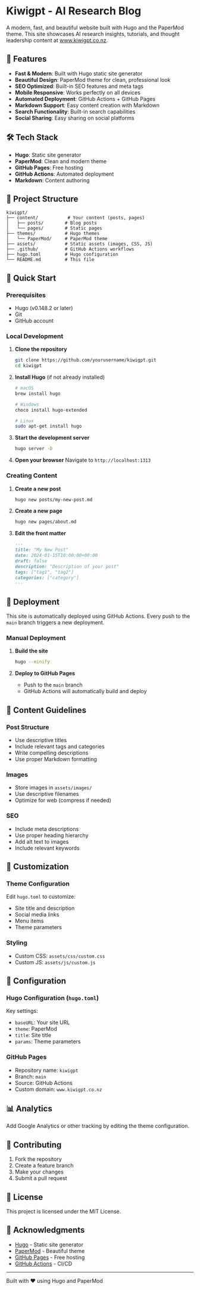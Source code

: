 # Kiwigpt - AI Research Blog

A modern, fast, and beautiful website built with Hugo and the PaperMod theme. This site showcases AI research insights, tutorials, and thought leadership content at www.kiwigpt.co.nz.

## 🚀 Features

- **Fast & Modern**: Built with Hugo static site generator
- **Beautiful Design**: PaperMod theme for clean, professional look
- **SEO Optimized**: Built-in SEO features and meta tags
- **Mobile Responsive**: Works perfectly on all devices
- **Automated Deployment**: GitHub Actions + GitHub Pages
- **Markdown Support**: Easy content creation with Markdown
- **Search Functionality**: Built-in search capabilities
- **Social Sharing**: Easy sharing on social platforms

## 🛠️ Tech Stack

- **Hugo**: Static site generator
- **PaperMod**: Clean and modern theme
- **GitHub Pages**: Free hosting
- **GitHub Actions**: Automated deployment
- **Markdown**: Content authoring

## 📁 Project Structure

```
kiwigpt/
├── content/           # Your content (posts, pages)
│   ├── posts/        # Blog posts
│   └── pages/        # Static pages
├── themes/           # Hugo themes
│   └── PaperMod/     # PaperMod theme
├── assets/           # Static assets (images, CSS, JS)
├── .github/          # GitHub Actions workflows
├── hugo.toml         # Hugo configuration
└── README.md         # This file
```

## 🚀 Quick Start

### Prerequisites

- Hugo (v0.148.2 or later)
- Git
- GitHub account

### Local Development

1. **Clone the repository**
   ```bash
   git clone https://github.com/yourusername/kiwigpt.git
   cd kiwigpt
   ```

2. **Install Hugo** (if not already installed)
   ```bash
   # macOS
   brew install hugo
   
   # Windows
   choco install hugo-extended
   
   # Linux
   sudo apt-get install hugo
   ```

3. **Start the development server**
   ```bash
   hugo server -D
   ```

4. **Open your browser**
   Navigate to `http://localhost:1313`

### Creating Content

1. **Create a new post**
   ```bash
   hugo new posts/my-new-post.md
   ```

2. **Create a new page**
   ```bash
   hugo new pages/about.md
   ```

3. **Edit the front matter**
   ```markdown
   ---
   title: "My New Post"
   date: 2024-01-15T10:00:00+00:00
   draft: false
   description: "Description of your post"
   tags: ["tag1", "tag2"]
   categories: ["category"]
   ---
   ```

## 🚀 Deployment

This site is automatically deployed using GitHub Actions. Every push to the `main` branch triggers a new deployment.

### Manual Deployment

1. **Build the site**
   ```bash
   hugo --minify
   ```

2. **Deploy to GitHub Pages**
   - Push to the `main` branch
   - GitHub Actions will automatically build and deploy

## 📝 Content Guidelines

### Post Structure

- Use descriptive titles
- Include relevant tags and categories
- Write compelling descriptions
- Use proper Markdown formatting

### Images

- Store images in `assets/images/`
- Use descriptive filenames
- Optimize for web (compress if needed)

### SEO

- Include meta descriptions
- Use proper heading hierarchy
- Add alt text to images
- Include relevant keywords

## 🎨 Customization

### Theme Configuration

Edit `hugo.toml` to customize:
- Site title and description
- Social media links
- Menu items
- Theme parameters

### Styling

- Custom CSS: `assets/css/custom.css`
- Custom JS: `assets/js/custom.js`

## 🔧 Configuration

### Hugo Configuration (`hugo.toml`)

Key settings:
- `baseURL`: Your site URL
- `theme`: PaperMod
- `title`: Site title
- `params`: Theme parameters

### GitHub Pages

- Repository name: `kiwigpt`
- Branch: `main`
- Source: GitHub Actions
- Custom domain: `www.kiwigpt.co.nz`

## 📊 Analytics

Add Google Analytics or other tracking by editing the theme configuration.

## 🤝 Contributing

1. Fork the repository
2. Create a feature branch
3. Make your changes
4. Submit a pull request

## 📄 License

This project is licensed under the MIT License.

## 🙏 Acknowledgments

- [Hugo](https://gohugo.io/) - Static site generator
- [PaperMod](https://github.com/adityatelange/hugo-PaperMod) - Beautiful theme
- [GitHub Pages](https://pages.github.com/) - Free hosting
- [GitHub Actions](https://github.com/features/actions) - CI/CD

---

Built with ❤️ using Hugo and PaperMod 
